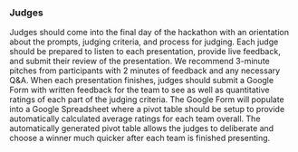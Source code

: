 ### Judges

Judges should come into the final day of the hackathon with an orientation about the prompts, judging criteria, and process for judging. Each judge should be prepared to listen to each presentation, provide live feedback, and submit their review of the presentation. We recommend 3-minute pitches from participants with 2 minutes of feedback and any necessary Q&A. When each presentation finishes, judges should submit a Google Form with written feedback for the team to see as well as quantitative ratings of each part of the judging criteria. The Google Form will populate into a Google Spreadsheet where a pivot table should be setup to provide automatically calculated average ratings for each team overall. The automatically generated pivot table allows the judges to deliberate and choose a winner much quicker after each team is finished presenting.
